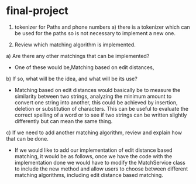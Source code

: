 # final-project
1. tokenizer for Paths and phone numbers
a) there is a tokenizer which can be used for the paths so is not necessary
   to implement a new one.
   

2. Review which matching algorithm is implemented.
   
a) Are there any other matchings that can be implemented?

- One of these would be,Matching based on edit distances,

b) If so, what will be the idea, and what will be its use?
- Matching based on edit distances would basically be to measure the similarity between two strings, analyzing 
the minimum amount to convert one string into another, this 
could be achieved by insertion, deletion or substitution of 
characters. This can be useful to evaluate the correct 
spelling of a word or to see if two strings can be written 
slightly differently but can mean the same thing.   

c) If we need to add another matching algorithm, review and explain how that can be
   done.

- If we would like to add our implementation of edit distance based matching, it would be as 
follows, once we have the code with the implementation done we would have to modify 
the MatchService class to include the new method and allow users to choose between 
different matching algorithms, including edit distance based matching.